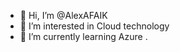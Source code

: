 - 👋 Hi, I’m @AlexAFAIK
- 👀 I’m interested in Cloud technology
- 🌱 I’m currently learning Azure
.

<!---
AlexAFAIK/AlexAFAIK is a ✨ special ✨ repository because its `README.md` (this file) appears on your GitHub profile.
You can click the Preview link to take a look at your changes.
--->
